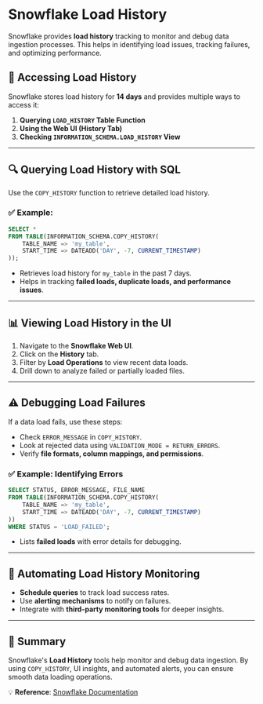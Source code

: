 # Snowflake Load History

Snowflake provides **load history** tracking to monitor and debug data ingestion processes. This helps in identifying load issues, tracking failures, and optimizing performance.

## 📌 Accessing Load History
Snowflake stores load history for **14 days** and provides multiple ways to access it:

1. **Querying `LOAD_HISTORY` Table Function**
2. **Using the Web UI (History Tab)**
3. **Checking `INFORMATION_SCHEMA.LOAD_HISTORY` View**

---

## 🔍 Querying Load History with SQL
Use the `COPY_HISTORY` function to retrieve detailed load history.

### ✅ Example:
```sql
SELECT *
FROM TABLE(INFORMATION_SCHEMA.COPY_HISTORY(
    TABLE_NAME => 'my_table',
    START_TIME => DATEADD('DAY', -7, CURRENT_TIMESTAMP)
));
```
- Retrieves load history for `my_table` in the past 7 days.
- Helps in tracking **failed loads, duplicate loads, and performance issues**.

---

## 📊 Viewing Load History in the UI
1. Navigate to the **Snowflake Web UI**.
2. Click on the **History** tab.
3. Filter by **Load Operations** to view recent data loads.
4. Drill down to analyze failed or partially loaded files.

---

## ⚠️ Debugging Load Failures
If a data load fails, use these steps:
- Check `ERROR_MESSAGE` in `COPY_HISTORY`.
- Look at rejected data using `VALIDATION_MODE = RETURN_ERRORS`.
- Verify **file formats, column mappings, and permissions**.

### ✅ Example: Identifying Errors
```sql
SELECT STATUS, ERROR_MESSAGE, FILE_NAME
FROM TABLE(INFORMATION_SCHEMA.COPY_HISTORY(
    TABLE_NAME => 'my_table',
    START_TIME => DATEADD('DAY', -7, CURRENT_TIMESTAMP)
))
WHERE STATUS = 'LOAD_FAILED';
```
- Lists **failed loads** with error details for debugging.

---

## 🔄 Automating Load History Monitoring
- **Schedule queries** to track load success rates.
- Use **alerting mechanisms** to notify on failures.
- Integrate with **third-party monitoring tools** for deeper insights.

---

## 📌 Summary
Snowflake's **Load History** tools help monitor and debug data ingestion. By using `COPY_HISTORY`, UI insights, and automated alerts, you can ensure smooth data loading operations.

💡 **Reference**: [Snowflake Documentation](https://docs.snowflake.com)
